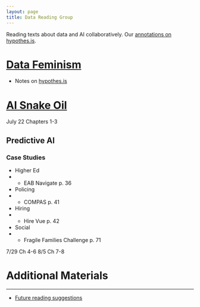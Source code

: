 ```yaml
---
layout: page
title: Data Reading Group
---
```

Reading texts about data and AI collaboratively.
Our [annotations on hypothes.is](https://hypothes.is/groups/4bnqzdi7/data-reading-group).

# [Data Feminism](https://data-feminism.mitpress.mit.edu/)
- Notes on [hypothes.is](https://hypothes.is/groups/4bnqzdi7/data-reading-group)<br>

# [AI Snake Oil](https://www.aisnakeoil.com/)

July 22 Chapters 1-3
## Predictive AI
### Case Studies
- Higher Ed
- - EAB Navigate p. 36
- Policing
- - COMPAS p. 41
- Hiring
- - Hire Vue p. 42
- Social
- - Fragile Families Challenge p. 71

7/29 Ch 4-6
8/5 Ch 7-8

# Additional Materials
------
- [Future reading suggestions](https://livejohnshopkins-my.sharepoint.com/:x:/g/personal/emcginn5_jh_edu/Ed8MTOIWqpZBg66fLKKjuBsBGDQoxONAcEc3PHqN3TdKjg)
